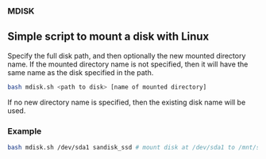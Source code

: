 ### MDISK

## Simple script to mount a disk with Linux

Specify the full disk path, and then optionally the new mounted directory name.  If the mounted directory name is not specified, then it will have the same name as the disk specified in the path.

```sh
bash mdisk.sh <path to disk> [name of mounted directory]
```

If no new directory name is specified, then the existing disk name will be used.

### Example

```sh
bash mdisk.sh /dev/sda1 sandisk_ssd # mount disk at /dev/sda1 to /mnt/sandisk_ssd
```
